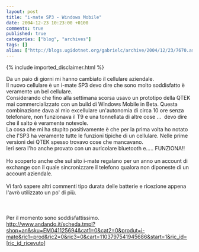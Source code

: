 ```yaml
---
layout: post
title: "i-mate SP3 - Windows Mobile"
date: 2004-12-23 10:23:00 +0100
comments: true
published: true
categories: ["blog", "archives"]
tags: []
alias: ["http://blogs.ugidotnet.org/gabrielc/archive/2004/12/23/7670.aspx"]
---
```

<!-- more -->
{% include imported_disclaimer.html %}
<div xmlns="http://www.w3.org/1999/xhtml">
<div align="left">Da un paio di giorni mi hanno cambiato il cellulare aziendale.</div>
<div align="left">Il nuovo cellulare è un i-mate SP3 devo dire che sono molto soddisfatto è veramente un bel cellulare.</div>
<div align="left">Considerando che fino alla settimana scorsa usavo un prototipo della QTEK mai commercializzato con un build di Windows Mobile in Beta. Questa combinazione dava al mio excellulare un'autonomia di circa 10 ore senza telefonare, non funzionava il T9 e una tonnellata di altre cose …  devo dire che il salto è veramente notevole.</div>
<div align="left">La cosa che mi ha stupito positivamente è che per la prima volta ho notato che l'SP3 ha veramente tutte le funzioni tipiche di un cellulare. Nelle prime versioni dei QTEK spesso trovavo cose che mancavano.</div>
<div align="left">Ieri sera l'ho anche provato con un auricolare bluetooth e….. FUNZIONA!!</div>
<div align="left"> </div>
<div align="left">Ho scoperto anche che sul sito i-mate regalano per un anno un account di exchange con il quale sincronizzare il telefono qualora non diponeste di un account aziendale.</div>
<div align="left"> </div>
<div align="left">Vi farò sapere altri commenti tipo durata delle batterie e ricezione appena l'avrò utilizzato un po' di più.</div>
<div align="left"> </div>
<div align="left"> </div>
<div align="left"> </div>
<div align="left">Per il momento sono soddisfattissimo.</div>
<div align="left"><a href="http://www.andando.it/scheda.tmpl?shop=an&amp;sku=EM041125694&amp;cat1=0&amp;cat2=0&amp;produt=i-mate&amp;ric1=prod&amp;ric2=0&amp;ric3=0&amp;cart=1103797541945686&amp;start=1&amp;ric_id=[ric_id_ricevuto">http://www.andando.it/scheda.tmpl?shop=an&amp;sku=EM041125694&amp;cat1=0&amp;cat2=0&amp;produt=i-mate&amp;ric1=prod&amp;ric2=0&amp;ric3=0&amp;cart=1103797541945686&amp;start=1&amp;ric_id=[ric_id_ricevuto</a>]</div></div>
